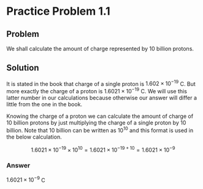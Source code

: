 # Practice Problem 1.1

## Problem

We shall calculate the amount of charge represented by 10 billion protons.

## Solution

It is stated in the book that charge of a single proton is $1.602\times10^{-19}$ C. But more exactly the charge of a proton is $1.6021\times10^{-19}$ C. We will use this latter number in our calculations because otherwise our answer will differ a little from the one in the book.

Knowing the charge of a proton we can calculate the amount of charge of 10 billion protons by just multiplying the charge of a single proton by 10 billion. Note that 10 billion can be written as $10^{10}$ and this format is used in the below calculation.

$$1.6021\times10^{-19}\times10^{10}=1.6021\times10^{-19+10}=1.6021\times10^{-9}$$

### Answer

$1.6021\times10^{-9}$ C
